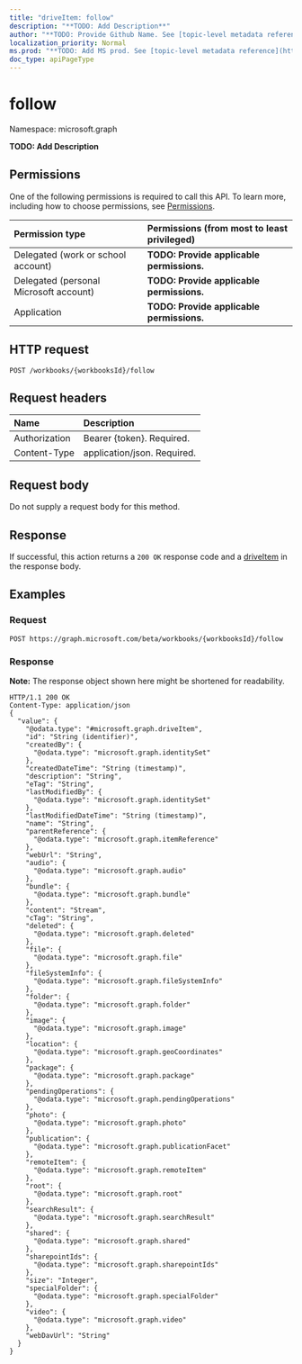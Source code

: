 ```yaml
---
title: "driveItem: follow"
description: "**TODO: Add Description**"
author: "**TODO: Provide Github Name. See [topic-level metadata reference](https://msgo.azurewebsites.net/add/document/guidelines/metadata.html#topic-level-metadata)**"
localization_priority: Normal
ms.prod: "**TODO: Add MS prod. See [topic-level metadata reference](https://msgo.azurewebsites.net/add/document/guidelines/metadata.html#topic-level-metadata)**"
doc_type: apiPageType
---
```


# follow

Namespace: microsoft.graph

**TODO: Add Description**

## Permissions
One of the following permissions is required to call this API. To learn more, including how to choose permissions, see [Permissions](/concepts/permissions-reference.md).

|Permission type|Permissions (from most to least privileged)|
|:---|:---|
|Delegated (work or school account)|**TODO: Provide applicable permissions.**|
|Delegated (personal Microsoft account)|**TODO: Provide applicable permissions.**|
|Application|**TODO: Provide applicable permissions.**|

## HTTP request

<!-- {
  "blockType": "ignored"
}
-->
``` http
POST /workbooks/{workbooksId}/follow
```

## Request headers
|Name|Description|
|:---|:---|
|Authorization|Bearer {token}. Required.|
|Content-Type|application/json. Required.|

## Request body
Do not supply a request body for this method.

## Response

If successful, this action returns a `200 OK` response code and a [driveItem](../resources/driveitem.md) in the response body.

## Examples

### Request
<!-- {
  "blockType": "request",
  "name": "driveitem_follow"
}
-->
``` http
POST https://graph.microsoft.com/beta/workbooks/{workbooksId}/follow
```

### Response
**Note:** The response object shown here might be shortened for readability.
<!-- {
  "blockType": "response",
  "truncated": true,
  "@odata.type": "microsoft.graph.driveitem"
}
-->
``` http
HTTP/1.1 200 OK
Content-Type: application/json
{
  "value": {
    "@odata.type": "#microsoft.graph.driveItem",
    "id": "String (identifier)",
    "createdBy": {
      "@odata.type": "microsoft.graph.identitySet"
    },
    "createdDateTime": "String (timestamp)",
    "description": "String",
    "eTag": "String",
    "lastModifiedBy": {
      "@odata.type": "microsoft.graph.identitySet"
    },
    "lastModifiedDateTime": "String (timestamp)",
    "name": "String",
    "parentReference": {
      "@odata.type": "microsoft.graph.itemReference"
    },
    "webUrl": "String",
    "audio": {
      "@odata.type": "microsoft.graph.audio"
    },
    "bundle": {
      "@odata.type": "microsoft.graph.bundle"
    },
    "content": "Stream",
    "cTag": "String",
    "deleted": {
      "@odata.type": "microsoft.graph.deleted"
    },
    "file": {
      "@odata.type": "microsoft.graph.file"
    },
    "fileSystemInfo": {
      "@odata.type": "microsoft.graph.fileSystemInfo"
    },
    "folder": {
      "@odata.type": "microsoft.graph.folder"
    },
    "image": {
      "@odata.type": "microsoft.graph.image"
    },
    "location": {
      "@odata.type": "microsoft.graph.geoCoordinates"
    },
    "package": {
      "@odata.type": "microsoft.graph.package"
    },
    "pendingOperations": {
      "@odata.type": "microsoft.graph.pendingOperations"
    },
    "photo": {
      "@odata.type": "microsoft.graph.photo"
    },
    "publication": {
      "@odata.type": "microsoft.graph.publicationFacet"
    },
    "remoteItem": {
      "@odata.type": "microsoft.graph.remoteItem"
    },
    "root": {
      "@odata.type": "microsoft.graph.root"
    },
    "searchResult": {
      "@odata.type": "microsoft.graph.searchResult"
    },
    "shared": {
      "@odata.type": "microsoft.graph.shared"
    },
    "sharepointIds": {
      "@odata.type": "microsoft.graph.sharepointIds"
    },
    "size": "Integer",
    "specialFolder": {
      "@odata.type": "microsoft.graph.specialFolder"
    },
    "video": {
      "@odata.type": "microsoft.graph.video"
    },
    "webDavUrl": "String"
  }
}
```


